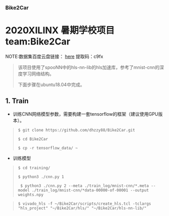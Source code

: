 ### Bike2Car

# 2020XILINX 暑期学校项目  team:Bike2Car











NOTE:数据集百度云盘链接：
[here](https://pan.baidu.com/s/1T_M1QsgLPP7PS1eXq9i1cA) 
提取码：c9fx

> 该项目使用了spooNN中的hls-nn-lib的hls加速库，参考了mnist-cnn的深度学习网络结构。
>
> 下面步骤在ubuntu18.04中完成。

## 1. Train

- 训练CNN网络模型参数，需要构建一套tensorflow的框架（建议使用GPU版本）。

> `$ git clone https://github.com/dhzzy88/Bike2Car.git`
>
> `$ cd Bike2Car`
>
> `$ cp -r tensorflow_data/ ~`

- 训练模型

> `$ cd training/`
>
> `$ python3 ./cnn.py 1`
>
> ` $ python3 ./cnn.py 2 --meta ./train_log/mnist-cnn/*.meta --model ./train_log/mnist-cnn/*data-00000-of-00001 --output weights.npy`



> `$ vivado_hls -f ~/Bike2Car/scripts/create_hls.tcl -tclargs "hls_project" "~/Bike2Car/hls/" "~/Bike2Car/hls-nn-lib/"`




